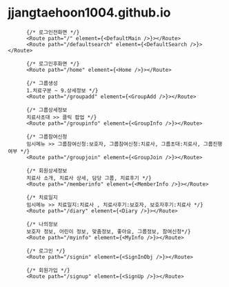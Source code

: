 # jjangtaehoon1004.github.io
          
          {/* 로그인전화면 */}
          <Route path="/" element={<DefaultMain />}></Route>
          <Route path="/defaultsearch" element={<DefaultSearch />}></Route>

          {/* 로그인후화면 */}
          <Route path="/home" element={<Home />}></Route>

          {/* 그룹생성 
          1.치료구분 ~ 9.상세정보 */}
          <Route path="/groupadd" element={<GroupAdd />}></Route>

          {/* 그룹상세정보 
          치료사초대 >> 클릭 팝업 */}
          <Route path="/groupinfo" element={<GroupInfo />}></Route>

          {/* 그룹참여신청 
          임시메뉴 >> 그룹참여신청:보호자, 그룹참여신청:치료사, 그룹초대:치료사, 그룹진행여부 */}
          <Route path="/groupjoin" element={<GroupJoin />}></Route>

          {/* 회원상세정보 
          치료사 소개, 치료사 상세, 담당 그룹, 치료후기 */}
          <Route path="/memberinfo" element={<MemberInfo />}></Route>

          {/* 치료일지 
          임시메뉴 >> 치료일지:치료사 , 치료사후기:보호자, 보호자후기:치료사 */}
          <Route path="/diary" element={<Diary />}></Route>

          {/* 나의정보 
          보호자 정보, 어린이 정보, 맞춤정보, 좋아요, 그룹정보, 참여신청*/}
          <Route path="/myinfo" element={<MyInfo />}></Route>

          {/* 로그인 */}
          <Route path="/signin" element={<SignInObj />}></Route>

          {/* 회원가입 */}
          <Route path="/signup" element={<SignUp />}></Route>
